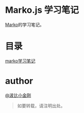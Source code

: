 # Marko.js 学习笔记

<a href="http://markojs.com/docs/getting-started/">Marko</a>的学习笔记。

# 目录
<a href="./marko-demos/README.mdown">marko学习笔记</a>

# author

<a href="https://github.com/cbbfcd">@波比小金刚</a>
> 如要转载，请注明出处。